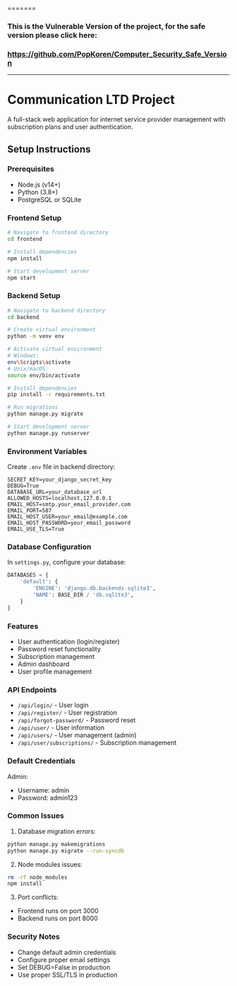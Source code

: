 =======
### This is the Vulnerable Version of the project, for the safe version please click here:
### https://github.com/PopKoren/Computer_Security_Safe_Version
___

# Communication LTD Project

A full-stack web application for internet service provider management with subscription plans and user authentication.

## Setup Instructions

### Prerequisites
- Node.js (v14+)
- Python (3.8+)
- PostgreSQL or SQLite

### Frontend Setup
```bash
# Navigate to frontend directory
cd frontend

# Install dependencies
npm install

# Start development server
npm start
```

### Backend Setup
```bash
# Navigate to backend directory
cd backend

# Create virtual environment
python -m venv env

# Activate virtual environment
# Windows:
env\Scripts\activate
# Unix/macOS:
source env/bin/activate

# Install dependencies
pip install -r requirements.txt

# Run migrations
python manage.py migrate

# Start development server
python manage.py runserver
```

### Environment Variables
Create `.env` file in backend directory:
```env
SECRET_KEY=your_django_secret_key
DEBUG=True
DATABASE_URL=your_database_url
ALLOWED_HOSTS=localhost,127.0.0.1
EMAIL_HOST=smtp.your_email_provider.com
EMAIL_PORT=587
EMAIL_HOST_USER=your_email@example.com
EMAIL_HOST_PASSWORD=your_email_password
EMAIL_USE_TLS=True
```

### Database Configuration
In `settings.py`, configure your database:
```python
DATABASES = {
    'default': {
        'ENGINE': 'django.db.backends.sqlite3',
        'NAME': BASE_DIR / 'db.sqlite3',
    }
}
```

### Features
- User authentication (login/register)
- Password reset functionality
- Subscription management
- Admin dashboard
- User profile management

### API Endpoints
- `/api/login/` - User login
- `/api/register/` - User registration
- `/api/forgot-password/` - Password reset
- `/api/user/` - User information
- `/api/users/` - User management (admin)
- `/api/user/subscriptions/` - Subscription management

### Default Credentials
Admin:
- Username: admin
- Password: admin123

### Common Issues
1. Database migration errors:
```bash
python manage.py makemigrations
python manage.py migrate --run-syncdb
```

2. Node modules issues:
```bash
rm -rf node_modules
npm install
```

3. Port conflicts:
- Frontend runs on port 3000
- Backend runs on port 8000

### Security Notes
- Change default admin credentials
- Configure proper email settings
- Set DEBUG=False in production
- Use proper SSL/TLS in production
